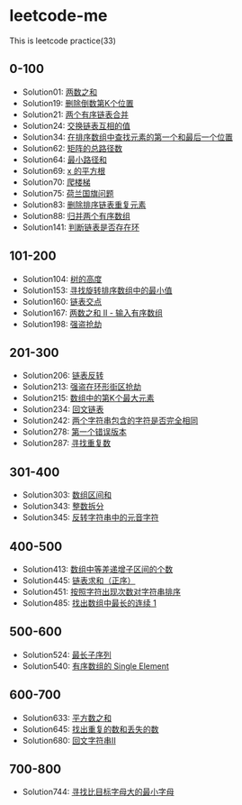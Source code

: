 # leetcode-me
This is leetcode practice(33) 

## 0-100
- Solution01: [两数之和](https://leetcode-cn.com/problems/two-sum/description/)
- Solution19: [删除倒数第K个位置](https://leetcode-cn.com/problems/remove-nth-node-from-end-of-list)
- Solution21: [两个有序链表合并](https://leetcode-cn.com/problems/merge-two-sorted-lists/description/)
- Solution24: [交换链表互相的值](https://leetcode-cn.com/problems/swap-nodes-in-pairs/solution/)
- Solution34: [在排序数组中查找元素的第一个和最后一个位置](https://leetcode-cn.com/problems/find-first-and-last-position-of-element-in-sorted-array/)
- Solution62: [矩阵的总路径数](https://leetcode-cn.com/problems/unique-paths/description/)
- Solution64: [最小路径和](https://leetcode-cn.com/problems/minimum-path-sum/submissions/)
- Solution69: [x 的平方根](https://leetcode-cn.com/problems/sqrtx/solution/)
- Solution70: [爬楼梯](https://leetcode-cn.com/problems/climbing-stairs/description/)
- Solution75: [荷兰国旗问题](https://leetcode-cn.com/problems/sort-colors/description/)
- Solution83: [删除排序链表重复元素](https://leetcode-cn.com/problems/remove-duplicates-from-sorted-list)
- Solution88: [归并两个有序数组](https://leetcode-cn.com/problems/merge-sorted-array/description/)
- Solution141: [判断链表是否存在环](https://leetcode-cn.com/problems/linked-list-cycle/description/)
## 101-200
- Solution104: [树的高度](https://leetcode-cn.com/problems/maximum-depth-of-binary-tree/)
- Solution153: [寻找旋转排序数组中的最小值](https://leetcode-cn.com/problems/find-minimum-in-rotated-sorted-array/)
- Solution160: [链表交点](https://leetcode-cn.com/problems/intersection-of-two-linked-lists/description/)
- Solution167: [两数之和 II - 输入有序数组](https://leetcode-cn.com/problems/two-sum-ii-input-array-is-sorted/)
- Solution198: [强盗抢劫](https://leetcode-cn.com/problems/intersection-of-two-linked-lists/description/)

## 201-300
- Solution206: [链表反转](https://leetcode-cn.com/problems/reverse-linked-list/description/)
- Solution213: [强盗在环形街区抢劫](https://leetcode-cn.com/problems/house-robber-ii/solution/)
- Solution215: [数组中的第K个最大元素](https://leetcode-cn.com/problems/kth-largest-element-in-an-array/description/)
- Solution234: [回文链表](https://leetcode-cn.com/problems/palindrome-linked-list/description/)
- Solution242: [两个字符串包含的字符是否完全相同](https://leetcode-cn.com/problems/valid-anagram/description/)
- Solution278: [第一个错误版本](https://leetcode-cn.com/problems/first-bad-version/description/)
- Solution287: [寻找重复数](https://leetcode-cn.com/problems/find-the-duplicate-number/description/)

## 301-400
- Solution303: [数组区间和](https://leetcode-cn.com/problems/range-sum-query-immutable/description/)
- Solution343: [整数拆分](https://leetcode-cn.com/problems/integer-break/description/)
- Solution345: [反转字符串中的元音字符](https://leetcode-cn.com/problems/reverse-vowels-of-a-string/description/)
## 400-500

- Solution413: [数组中等差递增子区间的个数](https://leetcode-cn.com/problems/arithmetic-slices/description/)
- Solution445: [链表求和（正序）](https://leetcode-cn.com/problems/add-two-numbers-ii/description/)
- Solution451: [按照字符出现次数对字符串排序](https://leetcode-cn.com/problems/sort-characters-by-frequency/description/)
- Solution485: [找出数组中最长的连续 1](https://leetcode-cn.com/problems/max-consecutive-ones/description/)

## 500-600
- Solution524: [最长子序列](https://leetcode-cn.com/problems/longest-word-in-dictionary-through-deleting/description/)
- Solution540: [有序数组的 Single Element](https://leetcode-cn.com/problems/single-element-in-a-sorted-array/description/)


## 600-700

- Solution633: [平方数之和](https://leetcode-cn.com/problems/sum-of-square-numbers/description/)
- Solution645: [找出重复的数和丢失的数](https://leetcode-cn.com/problems/set-mismatch/description/)
- Solution680: [回文字符串II](https://leetcode-cn.com/problems/valid-palindrome-ii/description)

## 700-800

- Solution744: [寻找比目标字母大的最小字母](https://leetcode-cn.com/problems/find-smallest-letter-greater-than-target/)